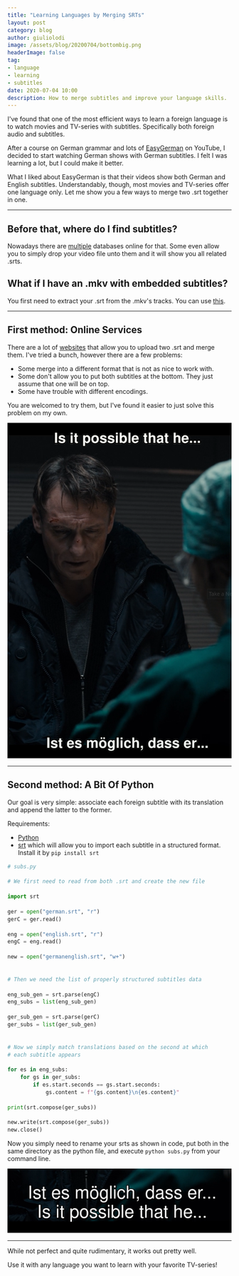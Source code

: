```yaml
---
title: "Learning Languages by Merging SRTs"
layout: post
category: blog
author: giuliolodi
image: /assets/blog/20200704/bottombig.png
headerImage: false
tag:
- language
- learning
- subtitles
date: 2020-07-04 10:00
description: How to merge subtitles and improve your language skills.
---
```


I've found that one of the most efficient ways to learn a foreign
language is to watch movies and TV-series with subtitles.
Specifically both foreign audio and subtitles.

After a course on German grammar and lots of [EasyGerman](https://www.youtube.com/channel/UCbxb2fqe9oNgglAoYqsYOtQ)
on YouTube, I decided to start watching German shows with German subtitles.
I felt I was learning a lot, but I could make it better.

What I liked about EasyGerman is that their videos show both German and English
subtitles. Understandably, though, most movies and TV-series offer
one language only. Let me show you a few ways to merge two .srt together in one.

---

## Before that, where do I find subtitles?

Nowadays there are [multiple](https://www.opensubtitles.org/en/search/subs) databases
online for that. Some even allow you to simply drop your video file unto them and it will
show you all related .srts.

## What if I have an .mkv with embedded subtitles?

You first need to extract your .srt from the .mkv's tracks. You can use [this](https://mkvtoolnix.download/index.html).

---

## First method: Online Services

There are a lot of [websites](https://pas-bien.net/2srt2ass/) that allow you to upload 
two .srt and merge them. I've tried a bunch, however there are a few problems:

 - Some merge into a different format that is not as nice to work with.
 - Some don't allow you to put both subtitles at the bottom. They just assume that
 one will be on top.
 - Some have trouble with different encodings.
 
You are welcomed to try them, but I've found it easier to just solve this problem on my own.
 
<div align="center">
	<img src="/assets/blog/20200704/topbottom.png">
</div>

---

## Second method: A Bit Of Python
 
Our goal is very simple: associate each foreign subtitle with its translation and append
the latter to the former.

Requirements:

 - [Python](https://www.python.org/)
 - [srt](https://pypi.org/project/srt/) which will allow you to import each subtitle in a structured 
 format. Install it by `pip install srt`

```python
# subs.py

# We first need to read from both .srt and create the new file

import srt

ger = open("german.srt", "r")
gerC = ger.read()

eng = open("english.srt", "r")
engC = eng.read()

new = open("germanenglish.srt", "w+")


# Then we need the list of properly structured subtitles data

eng_sub_gen = srt.parse(engC)
eng_subs = list(eng_sub_gen)

ger_sub_gen = srt.parse(gerC)
ger_subs = list(ger_sub_gen)

 
# Now we simply match translations based on the second at which 
# each subtitle appears

for es in eng_subs:
    for gs in ger_subs:
        if es.start.seconds == gs.start.seconds:
            gs.content = f"{gs.content}\n{es.content}"

print(srt.compose(ger_subs))

new.write(srt.compose(ger_subs))
new.close()
```

Now you simply need to rename your srts as shown in code, put both in the same directory
as the python file, and execute `python subs.py` from your command line.

<div align="center">
	<img src="/assets/blog/20200704/bottom.png">
</div>

---

While not perfect and quite rudimentary, it works out pretty well. 

Use it with any language you want to learn with your favorite TV-series!
